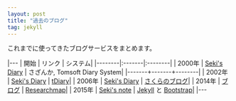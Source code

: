 ```yaml
---
layout: post
title: "過去のブログ"
tag: jekyll
---
```

これまでに使ってきたブログサービスをまとめます。

|---
| 開始   | リンク | システム|
|--------|:-------|:--------|
| 2000年 | [Seki's Diary](http://seki.webmasters.gr.jp/diary/summary.html) | さざんか, Tomsoft Diary System| 
|-------+-------+--------|
| 2002年 | [Seki's Diary](http://seki.webmasters.gr.jp/tdiary/) | [tDiary](http://www.tdiary.org/)|
| 2006年 | [Seki's Diary](http://seki.sblo.jp/archives/200609-1.html) | [さくらのブログ](http://www.sakura.ne.jp/blog/)|
| 2014年 | [ブログ](http://researchmap.jp/sekik/%E3%83%96%E3%83%AD%E3%82%B0/) | [Researchmap](http://researchmap.jp/)|
| 2015年 | [Seki's note](http://sekika.github.io) | [Jekyll](http://jekyllrb.com/) と [Bootstrap](http://builtwithbootstrap.com/)|
|---
